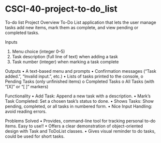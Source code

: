 # CSCI-40-project-to-do_list

To-do list Project Overview
To-Do List application that lets the user manage tasks add new items, mark them as complete, and view pending or completed tasks.

Inputs
1.	Menu choice (integer 0–5)
2.	Task description (full line of text) when adding a task
3.	Task number (integer) when marking a task complete

Outputs
•	A text-based menu and prompts
•	Confirmation messages (“Task added.”, “Invalid input.”, etc.)
•	Lists of tasks printed to the console, 
o	Pending Tasks (only unfinished items)
o	Completed Tasks
o	All Tasks (with “[X]” or “[ ]” markers)

Functionality
•	Add Task: Append a new task with a description.
•	Mark’s Task Completed: Set a chosen task’s status to done.
•	Shows Tasks: Show pending, completed, or all tasks in numbered form.
•	Nice Input Handling: avoid reading errors.

Problems Solved
•	Provides, command-line tool for tracking personal to-do items. Easy to use!!
•	Offers a clear demonstration of object-oriented design with Task and ToDoList classes.
•	Gives visual reminder to do tasks, could be used for short tasks.

